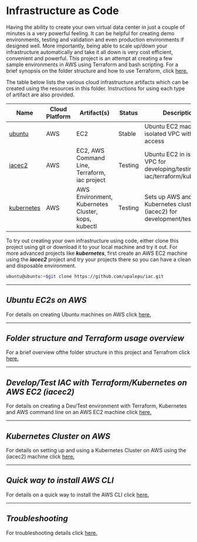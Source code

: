 # Infrastructure as Code

Having the ability to create your own virtual data center in just a couple of minutes is a very powerful feeling. It can be helpful for creating demo environments, testing and validation and even production environments if designed well. More importantly, being able to scale up/down your infrastructure automatically and take it all down is very cost efficient, convenient and powerful. This project is an attempt at creating a few sample environments in AWS using Terraform and bash scripting. For a brief synopsis on the folder structure and how to use Terraform, click [here.](./docs/Terraform.md)

The table below lists the various cloud infrastructure artifacts which can be created using the resources in this folder. Instructions for using each type of artifact are also provided.

Name|Cloud Platform|Artifact(s)|Status|Description
---|---|---|---|---
[ubuntu](./docs/Ubuntu.md)|AWS|EC2|Stable|Ubuntu EC2 machine in isolated VPC with SSH access
[iacec2](./docs/Iacec2.md)|AWS|EC2, AWS Command Line, Terraform, iac project|Testing|Ubuntu EC2 in isolated VPC for developing/testing iac/terraform/kubernetes
[kubernetes](./docs/Kubernetes.md)|AWS|AWS Environment, Kubernetes Cluster, kops, kubectl|Testing|Sets up AWS and a Kubernetes cluster on (iacec2) for development/testing

[comment]: # (Upcoming items)
[comment]: # (windows|AWS|EC2|Not Done|Windows Server Basic|)

To try out creating your own infrastructure using code, either clone this project using git or download it to your local machine and try it out. For more advanced projects like ***kubernetes***, first create an AWS EC2 machine using the ***iacec2*** project and try your projects there so you can have a clean and disposable environment.

```bash
ubuntu@ubuntu:~$git clone https://github.com/upalepu/iac.git
```

---

## <a name="ubuntu"></a>*Ubuntu EC2s on AWS*

For details on creating Ubuntu machines on AWS click [here.](./docs/Ubuntu.md)

---

## <a name="tfo"></a>*Folder structure and Terraform usage overview*

For a brief overview ofthe folder structure in this project and Terrafrom click [here.](./docs/Terraform.md)

---

## <a name="iacec2"></a>*Develop/Test IAC with Terraform/Kubernetes on AWS EC2 (iacec2)*

For details on creating a Dev/Test environment with Terraform, Kubernetes and AWS command line on an AWS EC2 machine click [here.](./docs/Iacec2.md)

---

## <a name="kubernetes"></a>*Kubernetes Cluster on AWS*

For details on setting up and using a Kubernetes Cluster on AWS using the (iacec2) machine click [here.](./docs/Kubernetes.md)

---

## <a name="awsclii"></a>*Quick way to install AWS CLI*

For details on a quick way to install the AWS CLI click [here.](./docs/Awscliquickinstall.md)

---

## *Troubleshooting*

For troubleshooting details click [here.](./docs/Troubleshooting.md)